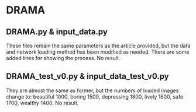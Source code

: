 # DRAMA
## DRAMA.py & input_data.py
These files remain the same parameters as the article provided, but the data and network loading method has been modified as needed. There are some added lines for showing the process. No result.

## DRAMA_test_v0.py & input_data_test_v0.py
They are almost the same as former, but the numbers of loaded images change to: beautiful 1000, boring 1500, depressing 1800, lively 1600, safe 1700, wealthy 1400. No result.
